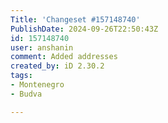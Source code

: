 ```yaml
---
Title: 'Changeset #157148740'
PublishDate: 2024-09-26T22:50:43Z
id: 157148740
user: anshanin
comment: Added addresses
created_by: iD 2.30.2
tags:
- Montenegro
- Budva

---
```


